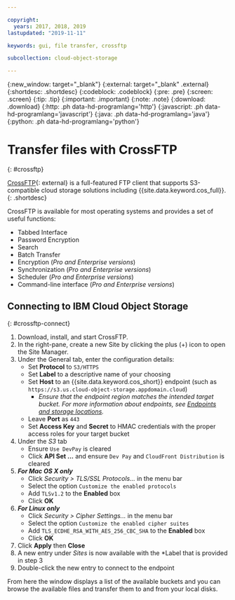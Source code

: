 ```yaml
---

copyright:
  years: 2017, 2018, 2019
lastupdated: "2019-11-11"

keywords: gui, file transfer, crossftp

subcollection: cloud-object-storage

---
```

{:new_window: target="_blank"}
{:external: target="_blank" .external}
{:shortdesc: .shortdesc}
{:codeblock: .codeblock}
{:pre: .pre}
{:screen: .screen}
{:tip: .tip}
{:important: .important}
{:note: .note}
{:download: .download} 
{:http: .ph data-hd-programlang='http'} 
{:javascript: .ph data-hd-programlang='javascript'} 
{:java: .ph data-hd-programlang='java'} 
{:python: .ph data-hd-programlang='python'}


# Transfer files with CrossFTP
{: #crossftp}

[CrossFTP](http://www.crossftp.com/){: external} is a full-featured FTP client that supports S3-compatible cloud storage solutions including {{site.data.keyword.cos_full}}. 
{: .shortdesc}

CrossFTP is available for most operating systems and provides a set of useful functions:

* Tabbed Interface
* Password Encryption
* Search
* Batch Transfer
* Encryption (*Pro and Enterprise versions*)
* Synchronization (*Pro and Enterprise versions*)
* Scheduler (*Pro and Enterprise versions*)
* Command-line interface (*Pro and Enterprise versions*)

## Connecting to IBM Cloud Object Storage
{: #crossftp-connect}

1. Download, install, and start CrossFTP.
2. In the right-pane, create a new Site by clicking the plus (+) icon to open the Site Manager.
3. Under the General tab, enter the configuration details:
    * Set **Protocol** to `S3/HTTPS`
    * Set **Label** to a descriptive name of your choosing
    * Set **Host** to an {{site.data.keyword.cos_short}} endpoint (such as `https://s3.us.cloud-object-storage.appdomain.cloud`)
        * *Ensure that the endpoint region matches the intended target bucket. For more information about endpoints, see [Endpoints and storage locations](/docs/services/cloud-object-storage?topic=cloud-object-storage-endpoints#endpoints).*
    * Leave **Port** as `443`
    * Set **Access Key** and **Secret** to HMAC credentials with the proper access roles for your target bucket
4. Under the *S3* tab
    * Ensure `Use DevPay` is cleared
    * Click **API Set ...** and ensure `Dev Pay` and `CloudFront Distribution` is cleared
5. ***For Mac OS X only***
    * Click *Security > TLS/SSL Protocols...* in the menu bar
    * Select the option `Customize the enabled protocols`
    * Add `TLSv1.2` to the **Enabled** box
    * Click **OK**
6. ***For Linux only***
    * Click *Security > Cipher Settings...* in the menu bar
    * Select the option `Customize the enabled cipher suites`
    * Add `TLS_ECDHE_RSA_WITH_AES_256_CBC_SHA` to the **Enabled** box
    * Click **OK**
7. Click **Apply** then **Close**
8. A new entry under *Sites* is now available with the *Label that is provided in step 3
9. Double-click the new entry to connect to the endpoint

From here the window displays a list of the available buckets and you can browse the available files and transfer them to and from your local disks.